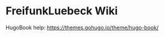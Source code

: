 FreifunkLuebeck Wiki
====================

HugoBook help: https://themes.gohugo.io/theme/hugo-book/
